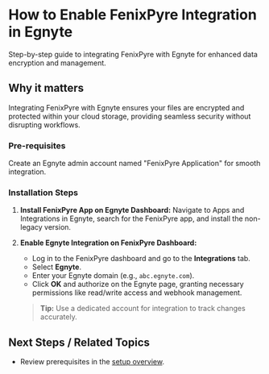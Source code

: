 # How to Enable FenixPyre Integration in Egnyte

Step-by-step guide to integrating FenixPyre with Egnyte for enhanced data encryption and management.


## Why it matters
Integrating FenixPyre with Egnyte ensures your files are encrypted and protected within your cloud storage, providing seamless security without disrupting workflows.

### Pre-requisites

Create an Egnyte admin account named "FenixPyre Application" for smooth integration.

### Installation Steps

1. **Install FenixPyre App on Egnyte Dashboard:**
   Navigate to Apps and Integrations in Egnyte, search for the FenixPyre app, and install the non-legacy version.

   <!-- IMG: ./media/03-setup-&-installation/egnyte-app-gif.png | Alt: FenixPyre app installation in Egnyte -->

2. **Enable Egnyte Integration on FenixPyre Dashboard:**
   - Log in to the FenixPyre dashboard and go to the **Integrations** tab.
   - Select **Egnyte**.
   - Enter your Egnyte domain (e.g., `abc.egnyte.com`).
   - Click **OK** and authorize on the Egnyte page, granting necessary permissions like read/write access and webhook management.

   <!-- IMG: ./media/03-setup-&-installation/egnyte-integration-gif.png | Alt: FenixPyre Egnyte integration process -->

   > **Tip:** Use a dedicated account for integration to track changes accurately.

## Next Steps / Related Topics
- Review prerequisites in the [setup overview](/03-setup-&-installation/index).
